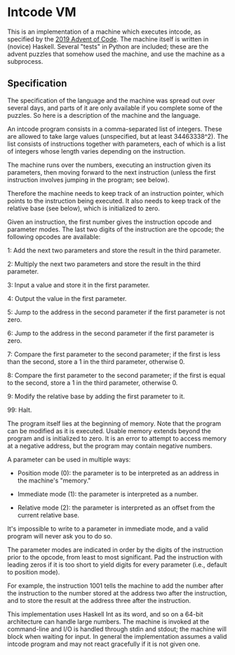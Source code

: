 # Intcode VM

This is an implementation of a machine which executes intcode, as specified by
the [2019 Advent of Code](https://adventofcode.com/2019). The machine itself is
written in (novice) Haskell. Several "tests" in Python are included; these are
the advent puzzles that somehow used the machine, and use the machine as a
subprocess.

## Specification

The specification of the language and the machine was spread out over several
days, and parts of it are only available if you complete some of the puzzles. So
here is a description of the machine and the language.

An intcode program consists in a comma-separated list of integers. These are
allowed to take large values (unspecified, but at least 34463338^2). The list
consists of instructions together with parameters, each of which is a list of
integers whose length varies depending on the instruction.

The machine runs over the numbers, executing an instruction given its
parameters, then moving forward to the next instruction (unless the first
instruction involves jumping in the program; see below).

Therefore the machine needs to keep track of an instruction pointer, which
points to the instruction being executed. It also needs to keep track of the
relative base (see below), which is initialized to zero.

Given an instruction, the first number gives the instruction opcode and
parameter modes. The last two digits of the instruction are the opcode; the
following opcodes are available:

1: Add the next two parameters and store the result in the third parameter.

2: Multiply the next two parameters and store the result in the third parameter.

3: Input a value and store it in the first parameter.

4: Output the value in the first parameter.

5: Jump to the address in the second parameter if the first parameter is not
zero.

6: Jump to the address in the second parameter if the first parameter is zero.

7: Compare the first parameter to the second parameter; if the first is less
than the second, store a 1 in the third parameter, otherwise 0.

8: Compare the first parameter to the second parameter; if the first is equal to
the second, store a 1 in the third parameter, otherwise 0.

9: Modify the relative base by adding the first parameter to it.

99: Halt.

The program itself lies at the beginning of memory. Note that the program can be
modified as it is executed. Usable memory extends beyond the program and is
initialized to zero. It is an error to attempt to access memory at a negative
address, but the program may contain negative numbers.

A parameter can be used in multiple ways:

- Position mode (0): the parameter is to be interpreted as an address in the
  machine's "memory."

- Immediate mode (1): the parameter is interpreted as a number.

- Relative mode (2): the parameter is interpreted as an offset from the current
  relative base.

It's impossible to write to a parameter in immediate mode, and a valid program
will never ask you to do so.

The parameter modes are indicated in order by the digits of the instruction
prior to the opcode, from least to most significant. Pad the instruction with
leading zeros if it is too short to yield digits for every parameter (i.e.,
default to position mode).

For example, the instruction 1001 tells the machine to add the number after the
instruction to the number stored at the address two after the instruction, and
to store the result at the address three after the instruction.

This implementation uses Haskell Int as its word, and so on a 64-bit
architecture can handle large numbers. The machine is invoked at the
command-line and I/O is handled through stdin and stdout; the machine will block
when waiting for input. In general the implementation assumes a valid intcode
program and may not react gracefully if it is not given one.
